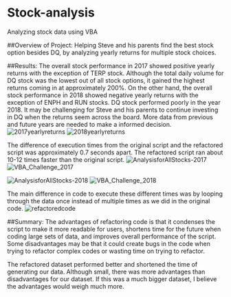# Stock-analysis
Analyzing stock data using VBA

##Overview of Project: 
Helping Steve and his parents find the best stock option besides DQ, by analyzing yearly returns for multiple stock choices.

##Results:
The overall stock performance in 2017 showed positive yearly returns
with the exception of TERP stock. Although the total daily volume
for DQ stock was the lowest out of all stock options, it gained the 
highest returns coming in at approximately 200%. On the other hand,
the overall stock performance in 2018 showed negative yearly returns
with the exception of ENPH and RUN stocks. DQ stock performed poorly 
in the year 2018. It may be challenging for Steve and his parents to
continue investing in DQ when the returns seem across the board. 
More data from previous and future years are needed to make a informed 
decision. 
![2017yearlyreturns](https://user-images.githubusercontent.com/96352427/149640327-b161d3f8-3ee7-44eb-ab79-c2854a66a7e8.PNG)
![2018yearlyreturns](https://user-images.githubusercontent.com/96352427/149640370-1541ac06-1b1b-46b0-8496-16f9bbb3cef1.PNG)

The difference of execution times from the original script 
and the refactored script was approximately 0.7 seconds apart.
The refactored script ran about 10-12 times faster than the 
original script. 
![AnalysisforAllStocks-2017](https://user-images.githubusercontent.com/96352427/149640387-bb489898-f8ab-4df3-be54-ccc122e80aeb.PNG)
![VBA_Challenge_2017](https://user-images.githubusercontent.com/96352427/149640412-29efb342-1c17-4393-b7c1-673345fda12b.PNG)

![AnalysisforAllStocks-2018](https://user-images.githubusercontent.com/96352427/149640399-59fad4ad-a521-4547-a714-3a87953c1ac0.PNG)
![VBA_Challenge_2018](https://user-images.githubusercontent.com/96352427/149640422-9cc54644-5828-47cb-bd6a-976f572fb771.PNG)

The main difference in code to execute these different 
times was by looping through the data once instead of multiple
times as we did in the original code.
![refactoredcode](https://user-images.githubusercontent.com/96352427/149641237-3327ce03-6191-4fd7-9f29-ef4eade57817.PNG)

##Summary:
The advantages of refactoring code is that it condenses 
the script to make it more readable for users, shortens time
for the future when coding large sets of data, and improves 
overall performance of the script. Some disadvantages may be 
that it could create bugs in the code when trying to refactor
complex codes or wasting time on trying to refactor. 

The refactored dataset performed better and shortened the 
time of generating our data. Although small, there was more 
advantages than disadvantages for our dataset. If this was a 
much bigger dataset, I believe the advantages would weigh
much more. 
